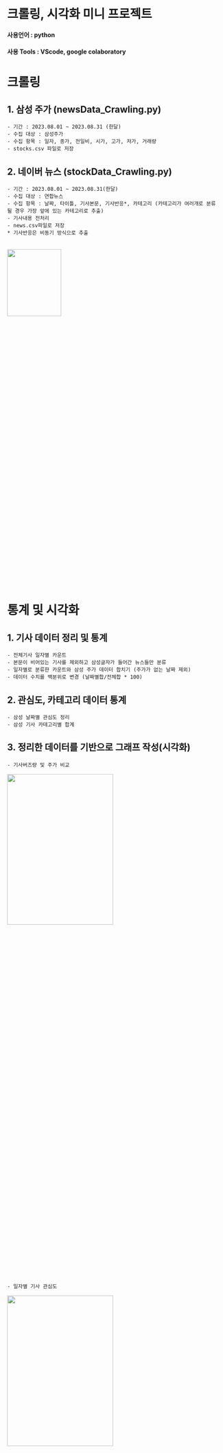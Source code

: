 # 크롤링, 시각화 미니 프로젝트

#### 사용언어 : python
#### 사용 Tools : VScode, google colaboratory

# 크롤링

## 1. 삼성 주가 (newsData_Crawling.py)
    - 기간 : 2023.08.01 ~ 2023.08.31 (한달)
    - 수집 대상 : 삼성주가
    - 수집 항목 : 일자, 종가, 전일비, 시가, 고가, 저가, 거래량
    - stocks.csv 파일로 저장

## 2. 네이버 뉴스 (stockData_Crawling.py)
    - 기간 : 2023.08.01 ~ 2023.08.31(한달)
    - 수집 대상 : 연합뉴스
    - 수집 항목 : 날짜, 타이틀, 기사본문, 기사반응*, 카테고리 (카테고리가 여러개로 분류 될 경우 가장 앞에 있는 카테고리로 추출)
    - 기사내용 전처리
    - news.csv파일로 저장
    * 기사반응은 비동기 방식으로 추출
<br/>

<img src="https://github.com/yumioh/data_analysis/assets/38059057/8547f4ff-fd7f-478c-8ad4-dc66fc0c8475" width="50%" height="20%" />

# 통계 및 시각화

## 1. 기사 데이터 정리 및 통계
    - 전체기사 일자별 카운트
    - 본문이 비어있는 기사를 제외하고 삼성글자가 들어간 뉴스들만 분류
    - 일자별로 분류한 카운트와 삼성 주가 데이터 합치기 (주가가 없는 날짜 제외)
    - 데이터 수치를 백분위로 변경 (날짜별합/전체합 * 100)
    
   
## 2. 관심도, 카테고리 데이터 통계
    - 삼성 날짜별 관심도 정리
    - 삼성 기사 카테고리별 합계


## 3. 정리한 데이터를 기반으로 그래프 작성(시각화)
    - 기사버즈량 및 주가 비교

<img src="https://github.com/yumioh/data_analysis/assets/38059057/16b4b68f-d653-4347-a362-f5627e8b049b" width="70%" height="30%"/>

    - 일자별 기사 관심도 
<img src="https://github.com/yumioh/data_analysis/assets/38059057/d80a6ea9-edc9-4f35-bea4-e5166a49f855" width="70%" height="30%"/>

    - 카테고리별 기사량
<img src="https://github.com/yumioh/data_analysis/assets/38059057/f12404b6-0e86-4a65-8dd8-381d15784676" width="70%" height="30%"/>

## 4. 워드 클라우드 만들기



